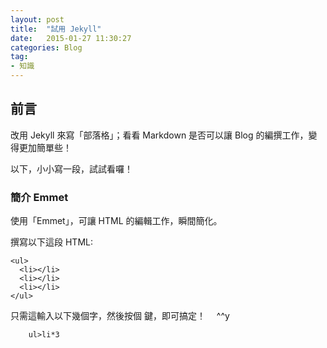 ```yaml
---
layout: post
title:  "試用 Jekyll"
date:   2015-01-27 11:30:27
categories: Blog
tag:
- 知識
---
```

## 前言

改用 Jekyll 來寫「部落格」；看看 Markdown 是否可以讓 Blog 的編撰工作，變得更加簡單些！

以下，小小寫一段，試試看囉！

### 簡介 Emmet

使用「Emmet」，可讓 HTML 的編輯工作，瞬間簡化。

撰寫以下這段 HTML:

```
<ul>
  <li></li>
  <li></li>
  <li></li>
</ul>
```

<!-- <div style="width:50%;text-align:left">
{% highlight HTML %}
    <ul>
      <li></li>
      <li></li>
      <li></li>
    </ul>
{% endhighlight %}
</div> -->
只需這輸入以下幾個字，然後按個 <Tab> 鍵，即可搞定！　  ^^y


```
    ul>li*3
```
